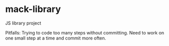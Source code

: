 # mack-library
JS library project

Pitfalls:
Trying to code too many steps without committing. Need to work on one small step at a time and commit more often.
